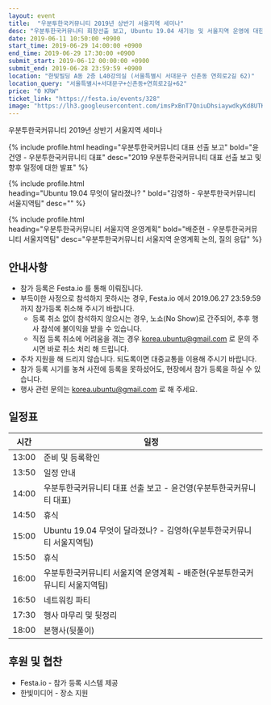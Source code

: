 ```yaml
---
layout: event
title:  "우분투한국커뮤니티 2019년 상반기 서울지역 세미나"
desc: "우분투한국커뮤니티 회장선출 보고, Ubuntu 19.04 새기능 및 서울지역 운영에 대한 논의"
date: 2019-06-11 10:50:00 +0900
start_time: 2019-06-29 14:00:00 +0900
end_time: 2019-06-29 17:30:00 +0900
submit_start: 2019-06-12 00:00:00 +0900
submit_end: 2019-06-28 23:59:59 +0900
location: "한빛빌딩 A동 2층 L40강의실 (서울특별시 서대문구 신촌동 연희로2길 62)"
location_query: "서울특별시+서대문구+신촌동+연희로2길+62"
price: "0 KRW"
ticket_link: "https://festa.io/events/328"
image: "https://lh3.googleusercontent.com/imsPxBnT7QniuDhsiaywdkyKd8UTKuwYoxrg0lLTme5k5ZQzi07e49uiYTCMMc7vWtivKvqfo3JN3s_D3Sl2G2AWwOqS7m56GwaVZ8fBZX5jwxJEEGCTFigxT0V3-1K1SwG-Z0LYnVX-zAKIYX2X-Q16qswevTHFWKi1iJXEZE75bSEVPMEJxdzLP0wmGtTwkOthI7LtRM0jVWlk98Qr87ciX9vK5eVM8G8mSJ0TlSkmvsogOMwh03NppZCcqr12S3SkDxQ8jn5XYOjHis_g4iJuUieHnAwEaJpx7u3BM21zoH4s86DH2afwxxyOV7xz-KxlkdQJN20ZJv4HkhupvGYJq6C5R9JGyE1F-FB9gZc_JhyTP336TSLz4AijRSIZlFzfq0hgBJkwBt7XINm7_lS1T9aA7HEI4gOaGO15y-yCIZc5DuvL40QeurTH0eD61lTfpxQjGnA9vnG6So1TtJ2b1BX4ij2k8PTG8dVzx-y7gLYg17y0OGYSSxkpIz7MOq6h_cQSap2h59TDBSB175BaL0GdaiEX9QWP42Z0xGSKngG4A8aQINc91hXKZe6ZkkI9_ozQNCaimjqq5MXy8lMEyX3kxJtE025fhuyx_FGb49pddYQTJkYuV6TRCN6jch6OisvtOeEkACr7oEI7zNVNJYYV8f8wtcLBk_kOnO9iwg=s642-no"
---
```


우분투한국커뮤니티 2019년 상반기 서울지역 세미나


{% include profile.html
  heading="우분투한국커뮤니티 대표 선출 보고" bold="윤건영 - 우분투한국커뮤니티 대표"
  desc="2019 우분투한국커뮤니티 대표 선출 보고 및 향후 일정에 대한 발표" %}

{% include profile.html  
  heading="Ubuntu 19.04 무엇이 달라졌나? " bold="김영하 - 우분투한국커뮤니티 서울지역팀"
  desc="" %}

{% include profile.html  
  heading="우분투한국커뮤니티 서울지역 운영계획" bold="배준현 - 우분투한국커뮤니티 서울지역팀"
  desc="우분투한국커뮤니티 서울지역 운영계획 논의, 질의 응답" %}

## 안내사항
- 참가 등록은 Festa.io 를 통해 이뤄집니다.
- 부득이한 사정으로 참석하지 못하시는 경우, Festa.io 에서 2019.06.27 23:59:59 까지 참가등록 취소해 주시기 바랍니다.
  - 등록 취소 없이 참석하지 않으시는 경우, 노쇼(No Show)로 간주되어, 추후 행사 참석에 불이익을 받을 수 있습니다.
  - 직접 등록 취소에 어려움을 겪는 경우 korea.ubuntu@gmail.com 로 문의 주시면 바로 취소 처리 해 드립니다.
- 주차 지원을 해 드리지 않습니다. 되도록이면 대중교통을 이용해 주시기 바랍니다.
- 참가 등록 시기를 놓쳐 사전에 등록을 못하셨어도, 현장에서 참가 등록을 하실 수 있습니다.
- 행사 관련 문의는 korea.ubuntu@gmail.com 로 해 주세요.

## 일정표

시간 | 일정
--- | ---
13:00 | 준비 및 등록확인
13:50  | 일정 안내
14:00  | 우분투한국커뮤니티 대표 선출 보고 - 윤건영(우분투한국커뮤니티 대표)
14:50  | 휴식
15:00  | Ubuntu 19.04 무엇이 달라졌나? -  김영하(우분투한국커뮤니티 서울지역팀)
15:50  | 휴식
16:00  | 우분투한국커뮤니티 서울지역 운영계획 - 배준현(우분투한국커뮤니티 서울지역팀)
16:50  | 네트워킹 파티
17:30 | 행사 마무리 및 뒷정리
18:00 | 본행사(뒷풀이)

## 후원 및 협찬
- Festa.io - 참가 등록 시스템 제공
- 한빛미디어 - 장소 지원
